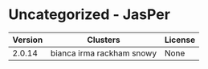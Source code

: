 # Uncategorized - JasPer







| Version | Clusters | License |
| ------- | -------- | ------- |
| 2.0.14 | bianca irma rackham snowy | None |
